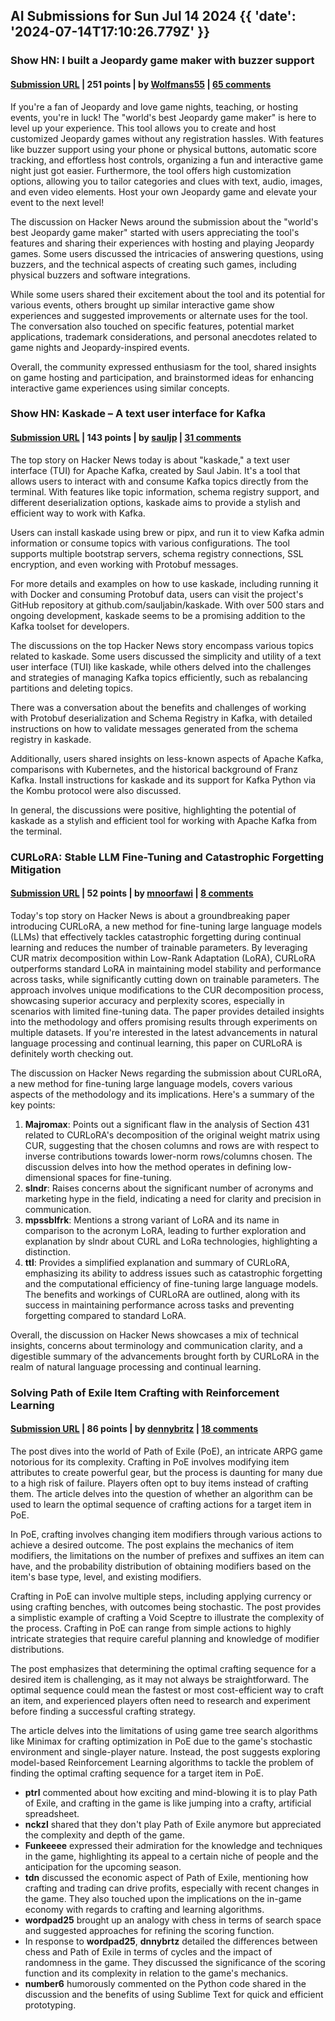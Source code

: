 ## AI Submissions for Sun Jul 14 2024 {{ 'date': '2024-07-14T17:10:26.779Z' }}

### Show HN: I built a Jeopardy game maker with buzzer support

#### [Submission URL](https://buzzinga.io/) | 251 points | by [Wolfmans55](https://news.ycombinator.com/user?id=Wolfmans55) | [65 comments](https://news.ycombinator.com/item?id=40960508)

If you're a fan of Jeopardy and love game nights, teaching, or hosting events, you're in luck! The "world's best Jeopardy game maker" is here to level up your experience. This tool allows you to create and host customized Jeopardy games without any registration hassles. With features like buzzer support using your phone or physical buttons, automatic score tracking, and effortless host controls, organizing a fun and interactive game night just got easier. Furthermore, the tool offers high customization options, allowing you to tailor categories and clues with text, audio, images, and even video elements. Host your own Jeopardy game and elevate your event to the next level!

The discussion on Hacker News around the submission about the "world's best Jeopardy game maker" started with users appreciating the tool's features and sharing their experiences with hosting and playing Jeopardy games. Some users discussed the intricacies of answering questions, using buzzers, and the technical aspects of creating such games, including physical buzzers and software integrations.

While some users shared their excitement about the tool and its potential for various events, others brought up similar interactive game show experiences and suggested improvements or alternate uses for the tool. The conversation also touched on specific features, potential market applications, trademark considerations, and personal anecdotes related to game nights and Jeopardy-inspired events.

Overall, the community expressed enthusiasm for the tool, shared insights on game hosting and participation, and brainstormed ideas for enhancing interactive game experiences using similar concepts.

### Show HN: Kaskade – A text user interface for Kafka

#### [Submission URL](https://github.com/sauljabin/kaskade) | 143 points | by [sauljp](https://news.ycombinator.com/user?id=sauljp) | [31 comments](https://news.ycombinator.com/item?id=40961101)

The top story on Hacker News today is about "kaskade," a text user interface (TUI) for Apache Kafka, created by Saul Jabin. It's a tool that allows users to interact with and consume Kafka topics directly from the terminal. With features like topic information, schema registry support, and different deserialization options, kaskade aims to provide a stylish and efficient way to work with Kafka.

Users can install kaskade using brew or pipx, and run it to view Kafka admin information or consume topics with various configurations. The tool supports multiple bootstrap servers, schema registry connections, SSL encryption, and even working with Protobuf messages.

For more details and examples on how to use kaskade, including running it with Docker and consuming Protobuf data, users can visit the project's GitHub repository at github.com/sauljabin/kaskade. With over 500 stars and ongoing development, kaskade seems to be a promising addition to the Kafka toolset for developers.

The discussions on the top Hacker News story encompass various topics related to kaskade. Some users discussed the simplicity and utility of a text user interface (TUI) like kaskade, while others delved into the challenges and strategies of managing Kafka topics efficiently, such as rebalancing partitions and deleting topics. 

There was a conversation about the benefits and challenges of working with Protobuf deserialization and Schema Registry in Kafka, with detailed instructions on how to validate messages generated from the schema registry in kaskade.

Additionally, users shared insights on less-known aspects of Apache Kafka, comparisons with Kubernetes, and the historical background of Franz Kafka. Install instructions for kaskade and its support for Kafka Python via the Kombu protocol were also discussed.

In general, the discussions were positive, highlighting the potential of kaskade as a stylish and efficient tool for working with Apache Kafka from the terminal.

### CURLoRA: Stable LLM Fine-Tuning and Catastrophic Forgetting Mitigation

#### [Submission URL](https://zenodo.org/records/12740116) | 52 points | by [mnoorfawi](https://news.ycombinator.com/user?id=mnoorfawi) | [8 comments](https://news.ycombinator.com/item?id=40960886)

Today's top story on Hacker News is about a groundbreaking paper introducing CURLoRA, a new method for fine-tuning large language models (LLMs) that effectively tackles catastrophic forgetting during continual learning and reduces the number of trainable parameters. By leveraging CUR matrix decomposition within Low-Rank Adaptation (LoRA), CURLoRA outperforms standard LoRA in maintaining model stability and performance across tasks, while significantly cutting down on trainable parameters. The approach involves unique modifications to the CUR decomposition process, showcasing superior accuracy and perplexity scores, especially in scenarios with limited fine-tuning data. The paper provides detailed insights into the methodology and offers promising results through experiments on multiple datasets. If you're interested in the latest advancements in natural language processing and continual learning, this paper on CURLoRA is definitely worth checking out.

The discussion on Hacker News regarding the submission about CURLoRA, a new method for fine-tuning large language models, covers various aspects of the methodology and its implications. Here's a summary of the key points:

1. **Majromax**: Points out a significant flaw in the analysis of Section 431 related to CURLoRA's decomposition of the original weight matrix using CUR, suggesting that the chosen columns and rows are with respect to inverse contributions towards lower-norm rows/columns chosen. The discussion delves into how the method operates in defining low-dimensional spaces for fine-tuning.
2. **slndr**: Raises concerns about the significant number of acronyms and marketing hype in the field, indicating a need for clarity and precision in communication.
3. **mpssblfrk**: Mentions a strong variant of LoRA and its name in comparison to the acronym LoRA, leading to further exploration and explanation by slndr about CURL and LoRa technologies, highlighting a distinction.
4. **ttl**: Provides a simplified explanation and summary of CURLoRA, emphasizing its ability to address issues such as catastrophic forgetting and the computational efficiency of fine-tuning large language models. The benefits and workings of CURLoRA are outlined, along with its success in maintaining performance across tasks and preventing forgetting compared to standard LoRA.

Overall, the discussion on Hacker News showcases a mix of technical insights, concerns about terminology and communication clarity, and a digestible summary of the advancements brought forth by CURLoRA in the realm of natural language processing and continual learning.

### Solving Path of Exile Item Crafting with Reinforcement Learning

#### [Submission URL](https://dennybritz.com/posts/poe-crafting/) | 86 points | by [dennybritz](https://news.ycombinator.com/user?id=dennybritz) | [18 comments](https://news.ycombinator.com/item?id=40958436)

The post dives into the world of Path of Exile (PoE), an intricate ARPG game notorious for its complexity. Crafting in PoE involves modifying item attributes to create powerful gear, but the process is daunting for many due to a high risk of failure. Players often opt to buy items instead of crafting them. The article delves into the question of whether an algorithm can be used to learn the optimal sequence of crafting actions for a target item in PoE.

In PoE, crafting involves changing item modifiers through various actions to achieve a desired outcome. The post explains the mechanics of item modifiers, the limitations on the number of prefixes and suffixes an item can have, and the probability distribution of obtaining modifiers based on the item's base type, level, and existing modifiers.

Crafting in PoE can involve multiple steps, including applying currency or using crafting benches, with outcomes being stochastic. The post provides a simplistic example of crafting a Void Sceptre to illustrate the complexity of the process. Crafting in PoE can range from simple actions to highly intricate strategies that require careful planning and knowledge of modifier distributions.

The post emphasizes that determining the optimal crafting sequence for a desired item is challenging, as it may not always be straightforward. The optimal sequence could mean the fastest or most cost-efficient way to craft an item, and experienced players often need to research and experiment before finding a successful crafting strategy.

The article delves into the limitations of using game tree search algorithms like Minimax for crafting optimization in PoE due to the game's stochastic environment and single-player nature. Instead, the post suggests exploring model-based Reinforcement Learning algorithms to tackle the problem of finding the optimal crafting sequence for a target item in PoE.

- **ptrl** commented about how exciting and mind-blowing it is to play Path of Exile, and crafting in the game is like jumping into a crafty, artificial spreadsheet.
- **nckzl** shared that they don't play Path of Exile anymore but appreciated the complexity and depth of the game.
- **Funkeeee** expressed their admiration for the knowledge and techniques in the game, highlighting its appeal to a certain niche of people and the anticipation for the upcoming season.
- **tdn** discussed the economic aspect of Path of Exile, mentioning how crafting and trading can drive profits, especially with recent changes in the game. They also touched upon the implications on the in-game economy with regards to crafting and learning algorithms.
- **wordpad25** brought up an analogy with chess in terms of search space and suggested approaches for refining the scoring function.
- In response to **wordpad25**, **dnnybrtz** detailed the differences between chess and Path of Exile in terms of cycles and the impact of randomness in the game. They discussed the significance of the scoring function and its complexity in relation to the game's mechanics.
- **number6** humorously commented on the Python code shared in the discussion and the benefits of using Sublime Text for quick and efficient prototyping.

